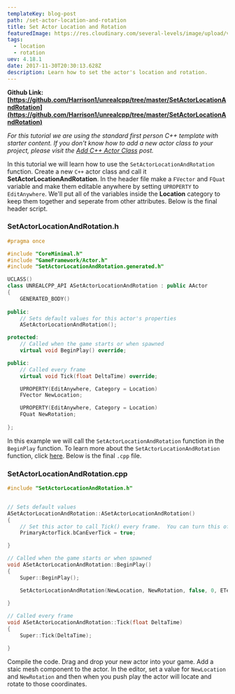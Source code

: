 ```yaml
---
templateKey: blog-post
path: /set-actor-location-and-rotation
title: Set Actor Location and Rotation
featuredImage: https://res.cloudinary.com/several-levels/image/upload/v1512124932/set-actor-location-rotation_exukw7.jpg
tags:
  - location
  - rotation
uev: 4.18.1
date: 2017-11-30T20:30:13.628Z
description: Learn how to set the actor's location and rotation.
---
```

**Github Link: [https://github.com/Harrison1/unrealcpp/tree/master/SetActorLocationAndRotation](https://github.com/Harrison1/unrealcpp/tree/master/SetActorLocationAndRotation)**

*For this tutorial we are using the standard first person C++ template with starter content. If you don't know how to add a new actor class to your project, please visit the [Add C++ Actor Class](/add-actor-class) post.*

In this tutorial we will learn how to use the `SetActorLocationAndRotation` function. Create a new `C++` actor class and call it **SetActorLocationAndRotation**. In the header file make a `FVector` and `FQuat` variable and make them editable anywhere by setting `UPROPERTY` to `EditAnywhere`. We'll put all of the variables inside the **Location** category to keep them together and seperate from other attributes. Below is the final header script.

### SetActorLocationAndRotation.h
```cpp
#pragma once

#include "CoreMinimal.h"
#include "GameFramework/Actor.h"
#include "SetActorLocationAndRotation.generated.h"

UCLASS()
class UNREALCPP_API ASetActorLocationAndRotation : public AActor
{
	GENERATED_BODY()
	
public:	
	// Sets default values for this actor's properties
	ASetActorLocationAndRotation();

protected:
	// Called when the game starts or when spawned
	virtual void BeginPlay() override;

public:	
	// Called every frame
	virtual void Tick(float DeltaTime) override;

	UPROPERTY(EditAnywhere, Category = Location)
	FVector NewLocation;

	UPROPERTY(EditAnywhere, Category = Location)
	FQuat NewRotation;
	
};
```

In this example we will call the `SetActorLocationAndRotation` function in the `BeginPlay` function. To learn more about the `SetActorLocationAndRotation` function, click [here](https://docs.unrealengine.com/latest/INT/API/Runtime/Engine/GameFramework/AActor/SetActorLocationAndRotation/). Below is the final `.cpp` file.

### SetActorLocationAndRotation.cpp
```cpp
#include "SetActorLocationAndRotation.h"


// Sets default values
ASetActorLocationAndRotation::ASetActorLocationAndRotation()
{
 	// Set this actor to call Tick() every frame.  You can turn this off to improve performance if you don't need it.
	PrimaryActorTick.bCanEverTick = true;

}

// Called when the game starts or when spawned
void ASetActorLocationAndRotation::BeginPlay()
{
	Super::BeginPlay();

	SetActorLocationAndRotation(NewLocation, NewRotation, false, 0, ETeleportType::None);	
	
}

// Called every frame
void ASetActorLocationAndRotation::Tick(float DeltaTime)
{
	Super::Tick(DeltaTime);

}
```

Compile the code. Drag and drop your new actor into your game. Add a staic mesh component to the actor. In the editor, set a value for `NewLocation` and `NewRotation` and then when you push play the actor will locate and rotate to those coordinates. 